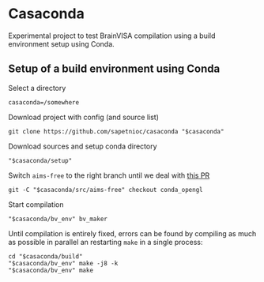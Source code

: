 # Casaconda
Experimental project to test BrainVISA compilation using a build environment setup using Conda.

## Setup of a build environment using Conda

Select a directory
```
casaconda=/somewhere
```

Download project with config (and source list)
```
git clone https://github.com/sapetnioc/casaconda "$casaconda"
```

Download sources and setup conda directory
```
"$casaconda/setup"
```

Switch `aims-free` to the right branch until we deal with [this PR](https://github.com/brainvisa/aims-free/pull/100)
```
git -C "$casaconda/src/aims-free" checkout conda_opengl
```

Start compilation
```
"$casaconda/bv_env" bv_maker
```

Until compilation is entirely fixed, errors can be found by compiling as much as possible in parallel an restarting `make` in a single process:
```
cd "$casaconda/build"
"$casaconda/bv_env" make -j8 -k
"$casaconda/bv_env" make
```
